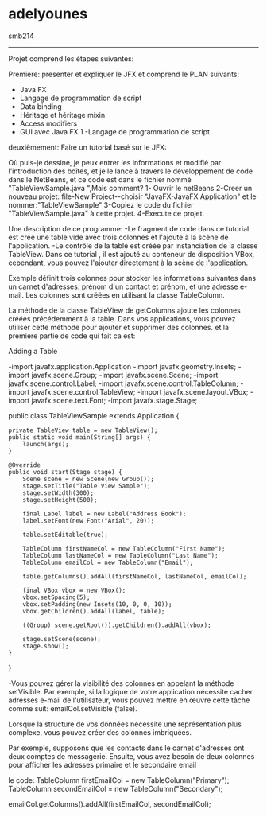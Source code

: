 adelyounes
==========

smb214


 
---
Projet comprend les étapes suivantes:

Premiere: presenter et expliquer le JFX  et comprend le PLAN suivants:


- Java FX
- Langage de programmation de script 
- Data binding 
- Héritage et héritage mixin 
- Access modifiers 
- GUI avec Java FX 1 
-Langage de programmation de script




deuxièmement: Faire un tutorial basé sur le JFX:

Où puis-je dessine, je peux entrer les informations et modifié par l'introduction des boîtes, et je le lance à travers le développement de code dans le NetBeans, et ce code est dans le fichier nommé "TableViewSample.java ",Mais comment?
1- Ouvrir le netBeans
2-Creer un nouveau projet: file-New Project--choisir "JavaFX-JavaFX Application" et le nommer:"TableViewSample"
3-Copiez le code du fichier "TableViewSample.java" à cette projet.
4-Execute ce projet.

Une description de ce programme:
-Le fragment de code dans ce tutorial est crée une table vide avec trois colonnes et l'ajoute à la scène de l'application.
-Le contrôle de la table est créée par instanciation de la classe TableView. Dans ce tutorial , il est ajouté au conteneur de disposition VBox, cependant, vous pouvez l'ajouter directement à la scène de l'application. 

Exemple définit trois colonnes pour stocker les informations suivantes dans un carnet d'adresses: prénom d'un contact et prénom, et une adresse e-mail. Les colonnes sont créées en utilisant la classe TableColumn. 

La méthode de la classe TableView de getColumns ajoute les colonnes créées précédemment à la table. Dans vos applications, vous pouvez utiliser cette méthode pour ajouter et supprimer des colonnes.
et la premiere partie de code qui fait ca est:

 Adding a Table

-import javafx.application.Application
-import javafx.geometry.Insets;
-import javafx.scene.Group;
-import javafx.scene.Scene;
-import javafx.scene.control.Label;
-import javafx.scene.control.TableColumn;
-import javafx.scene.control.TableView;
-import javafx.scene.layout.VBox;
-import javafx.scene.text.Font;
-import javafx.stage.Stage;
 
public class TableViewSample extends Application {
 
    private TableView table = new TableView();
    public static void main(String[] args) {
        launch(args);
    }
 
    @Override
    public void start(Stage stage) {
        Scene scene = new Scene(new Group());
        stage.setTitle("Table View Sample");
        stage.setWidth(300);
        stage.setHeight(500);
 
        final Label label = new Label("Address Book");
        label.setFont(new Font("Arial", 20));
 
        table.setEditable(true);
 
        TableColumn firstNameCol = new TableColumn("First Name");
        TableColumn lastNameCol = new TableColumn("Last Name");
        TableColumn emailCol = new TableColumn("Email");
        
        table.getColumns().addAll(firstNameCol, lastNameCol, emailCol);
 
        final VBox vbox = new VBox();
        vbox.setSpacing(5);
        vbox.setPadding(new Insets(10, 0, 0, 10));
        vbox.getChildren().addAll(label, table);
 
        ((Group) scene.getRoot()).getChildren().addAll(vbox);
 
        stage.setScene(scene);
        stage.show();
    }
}

-Vous pouvez gérer la visibilité des colonnes en appelant la méthode setVisible. Par exemple, si la logique de votre application nécessite cacher adresses e-mail de l'utilisateur, vous pouvez mettre en œuvre cette tâche comme suit: emailCol.setVisible (false). 

Lorsque la structure de vos données nécessite une représentation plus complexe, vous pouvez créer des colonnes imbriquées. 

Par exemple, supposons que les contacts dans le carnet d'adresses ont deux comptes de messagerie. Ensuite, vous avez besoin de deux colonnes pour afficher les adresses primaire et le secondaire email

le code:
TableColumn firstEmailCol = new TableColumn("Primary");
TableColumn secondEmailCol = new TableColumn("Secondary");

emailCol.getColumns().addAll(firstEmailCol, secondEmailCol);

